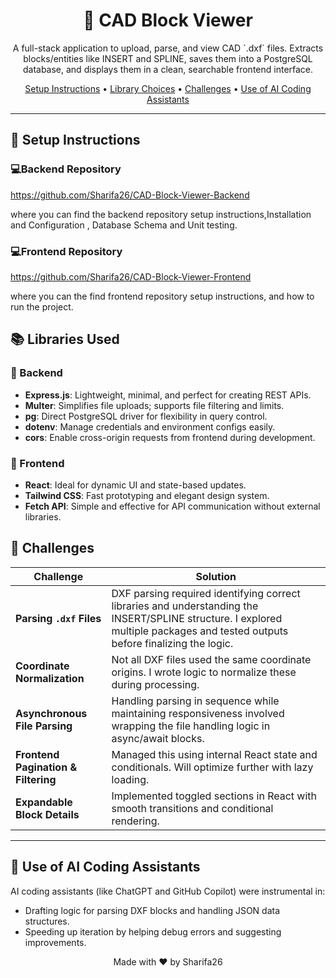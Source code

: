 <h1 align="center">🧱 CAD Block Viewer</h1>

<p align="center">
  A full-stack application to upload, parse, and view CAD `.dxf` files. Extracts blocks/entities like INSERT and SPLINE, saves them into a PostgreSQL database, and displays them in a clean, searchable frontend interface.
</p>

<p align="center">
  <a href="#setup">Setup Instructions</a> • 
  <a href="#libraries">Library Choices</a> • 
  <a href="#challenges">Challenges</a> • 
  <a href="#ai">Use of AI Coding Assistants</a>
</p>

---

## 🔧 <a id="setup">Setup Instructions</a>


<h3> 💻Backend Repository</h3>

https://github.com/Sharifa26/CAD-Block-Viewer-Backend

where you can find the backend repository setup instructions,Installation and Configuration , Database Schema and Unit testing.


<h3> 💻Frontend Repository</h3>

https://github.com/Sharifa26/CAD-Block-Viewer-Frontend

where you can the find  frontend repository setup instructions, and how to run the project.

## <a id="libraries">📚 Libraries Used</a>

### 🧠 Backend

- **Express.js**: Lightweight, minimal, and perfect for creating REST APIs.
- **Multer**: Simplifies file uploads; supports file filtering and limits.
- **pg**: Direct PostgreSQL driver for flexibility in query control.
- **dotenv**: Manage credentials and environment configs easily.
- **cors**: Enable cross-origin requests from frontend during development.

### 🎨 Frontend

- **React**: Ideal for dynamic UI and state-based updates.
- **Tailwind CSS**: Fast prototyping and elegant design system.
- **Fetch API**: Simple and effective for API communication without external libraries.




## <a id="challenges">📝 Challenges</a>

| Challenge                          | Solution                                                                                      |
|-----------------------------------|-----------------------------------------------------------------------------------------------|
| **Parsing `.dxf` Files**           | DXF parsing required identifying correct libraries and understanding the INSERT/SPLINE structure. I explored multiple packages and tested outputs before finalizing the logic. |
| **Coordinate Normalization**       | Not all DXF files used the same coordinate origins. I wrote logic to normalize these during processing. |
| **Asynchronous File Parsing**      | Handling parsing in sequence while maintaining responsiveness involved wrapping the file handling logic in async/await blocks. |
| **Frontend Pagination & Filtering**| Managed this using internal React state and conditionals. Will optimize further with lazy loading. |
| **Expandable Block Details**       | Implemented toggled sections in React with smooth transitions and conditional rendering.      |

---

## <a id="ai">🤖 Use of AI Coding Assistants</a>

AI coding assistants (like ChatGPT and GitHub Copilot) were instrumental in:
- Drafting logic for parsing DXF blocks and handling JSON data structures.
- Speeding up iteration by helping debug errors and suggesting improvements.

<p align="center">Made with ❤️ by Sharifa26</p>
